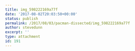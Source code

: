 ```yaml
---
title: img_598222169a77f
date: '2017-08-02T20:03:50+00:00'
status: publish
permalink: /2017/08/03/pacman-dissected/img_598222169a77f
author: stevedunn
excerpt: ''
type: attachment
id: 191
---
```

<!DOCTYPE html PUBLIC "-//W3C//DTD HTML 4.0 Transitional//EN" "http://www.w3.org/TR/REC-html40/loose.dtd">
<?xml encoding="UTF-8">
